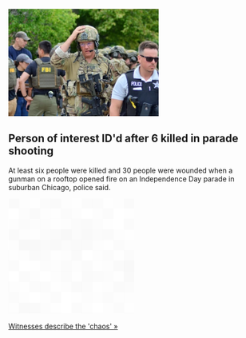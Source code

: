 
![Person of interest ID'd after 6 killed in parade shooting](./20220704235841.png)
## Person of interest ID'd after 6 killed in parade shooting

At least six people were killed and 30 people were wounded when a gunman on a rooftop opened fire on an Independence Day parade in suburban Chicago, police said.

![pic](../square_bg.png)

[Witnesses describe the 'chaos' »](https://www.yahoo.com/news/police-respond-july-4-parade-161820151.html)
